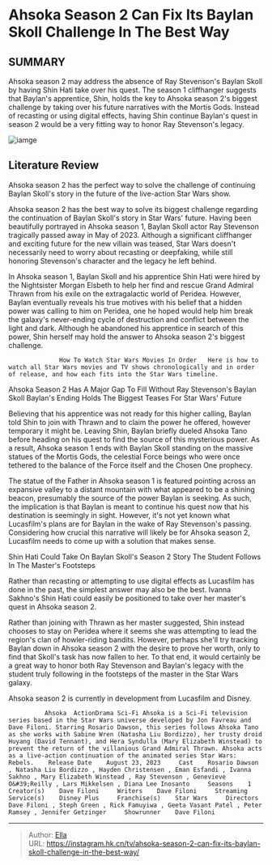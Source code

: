 # Ahsoka Season 2 Can Fix Its Baylan Skoll Challenge In The Best Way


## SUMMARY 



  Ahsoka season 2 may address the absence of Ray Stevenson&#39;s Baylan Skoll by having Shin Hati take over his quest.   The season 1 cliffhanger suggests that Baylan&#39;s apprentice, Shin, holds the key to Ahsoka season 2&#39;s biggest challenge by taking over his future narratives with the Mortis Gods.   Instead of recasting or using digital effects, having Shin continue Baylan&#39;s quest in season 2 would be a very fitting way to honor Ray Stevenson&#39;s legacy.  

![iamge](https://static1.srcdn.com/wordpress/wp-content/uploads/2024/01/custom-star-wars-image-with-baylan-skoll-and-shin-hati.jpg)

## Literature Review

Ahsoka season 2 has the perfect way to solve the challenge of continuing Baylan Skoll&#39;s story in the future of the live-action Star Wars show.




Ahsoka season 2 has the best way to solve its biggest challenge regarding the continuation of Baylan Skoll&#39;s story in Star Wars&#39; future. Having been beautifully portrayed in Ahsoka season 1, Baylan Skoll actor Ray Stevenson tragically passed away in May of 2023. Although a significant cliffhanger and exciting future for the new villain was teased, Star Wars doesn&#39;t necessarily need to worry about recasting or deepfaking, while still honoring Stevenson&#39;s character and the legacy he left behind.




In Ahsoka season 1, Baylan Skoll and his apprentice Shin Hati were hired by the Nightsister Morgan Elsbeth to help her find and rescue Grand Admiral Thrawn from his exile on the extragalactic world of Peridea. However, Baylan eventually reveals his true motives with his belief that a hidden power was calling to him on Peridea, one he hoped would help him break the galaxy&#39;s never-ending cycle of destruction and conflict between the light and dark. Although he abandoned his apprentice in search of this power, Shin herself may hold the answer to Ahsoka season 2&#39;s biggest challenge.

                  How To Watch Star Wars Movies In Order   Here is how to watch all Star Wars movies and TV shows chronologically and in order of release, and how each fits into the Star Wars timeline.   


 Ahsoka Season 2 Has A Major Gap To Fill Without Ray Stevenson&#39;s Baylan Skoll 
Baylan&#39;s Ending Holds The Biggest Teases For Star Wars&#39; Future
         




Believing that his apprentice was not ready for this higher calling, Baylan told Shin to join with Thrawn and to claim the power he offered, however temporary it might be. Leaving Shin, Baylan briefly dueled Ahsoka Tano before heading on his quest to find the source of this mysterious power. As a result, Ahsoka season 1 ends with Baylan Skoll standing on the massive statues of the Mortis Gods, the celestial Force beings who were once tethered to the balance of the Force itself and the Chosen One prophecy.

The statue of the Father in Ahsoka season 1 is featured pointing across an expansive valley to a distant mountain with what appeared to be a shining beacon, presumably the source of the power Baylan is seeking. As such, the implication is that Baylan is meant to continue his quest now that his destination is seemingly in sight. However, it&#39;s not yet known what Lucasfilm&#39;s plans are for Baylan in the wake of Ray Stevenson&#39;s passing. Considering how crucial this narrative will likely be for Ahsoka season 2, Lucasfilm needs to come up with a solution that makes sense.






 Shin Hati Could Take On Baylan Skoll&#39;s Season 2 Story 
The Student Follows In The Master&#39;s Footsteps
          

Rather than recasting or attempting to use digital effects as Lucasfilm has done in the past, the simplest answer may also be the best. Ivanna Sakhno&#39;s Shin Hati could easily be positioned to take over her master&#39;s quest in Ahsoka season 2.

Rather than joining with Thrawn as her master suggested, Shin instead chooses to stay on Peridea where it seems she was attempting to lead the region&#39;s clan of howler-riding bandits. However, perhaps she&#39;ll try tracking Baylan down in Ahsoka season 2 with the desire to prove her worth, only to find that Skoll&#39;s task has now fallen to her. To that end, it would certainly be a great way to honor both Ray Stevenson and Baylan&#39;s legacy with the student truly following in the footsteps of the master in the Star Wars galaxy.






Ahsoka season 2 is currently in development from Lucasfilm and Disney.




              Ahsoka  ActionDrama Sci-Fi Ahsoka is a Sci-Fi television series based in the Star Wars universe developed by Jon Favreau and Dave Filoni. Starring Rosario Dawson, this series follows Ahsoka Tano as she works with Sabine Wren (Natasha Liu Bordizzo), her trusty droid Huyang (David Tennant), and Hera Syndulla (Mary Elizabeth Winstead) to prevent the return of the villanious Grand Admiral Thrawn. Ahsoka acts as a live-action continuation of the animated series Star Wars: Rebels.    Release Date    August 23, 2023     Cast    Rosario Dawson , Natasha Liu Bordizzo , Hayden Christensen , Eman Esfandi , Ivanna Sakhno , Mary Elizabeth Winstead , Ray Stevenson , Genevieve O&#39;Reilly , Lars Mikkelsen , Diana Lee Inosanto     Seasons    1     Creator(s)    Dave Filoni     Writers    Dave Filoni     Streaming Service(s)    Disney Plus     Franchise(s)    Star Wars     Directors    Dave Filoni , Steph Green , Rick Famuyiwa , Geeta Vasant Patel , Peter Ramsey , Jennifer Getzinger     Showrunner    Dave Filoni      


---

> Author: [Ella](https://instagram.hk.cn/)  
> URL: https://instagram.hk.cn/tv/ahsoka-season-2-can-fix-its-baylan-skoll-challenge-in-the-best-way/  

